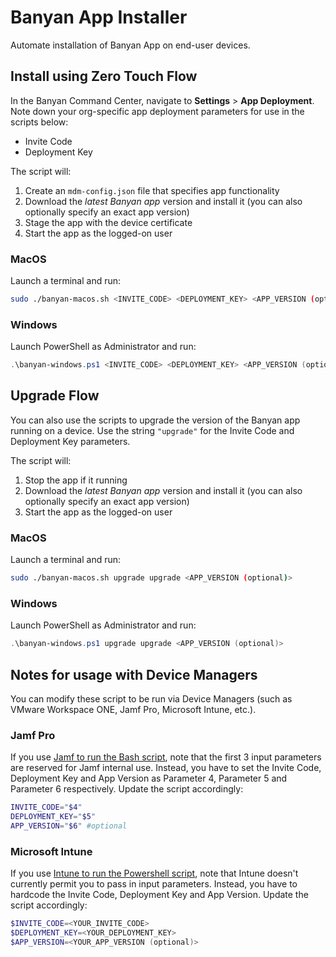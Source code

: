 # Banyan App Installer

Automate installation of Banyan App on end-user devices.


## Install using Zero Touch Flow

In the Banyan Command Center, navigate to **Settings** > **App Deployment**. Note down your org-specific app deployment parameters for use in the scripts below:
- Invite Code
- Deployment Key

The script will:
1. Create an `mdm-config.json` file that specifies app functionality
2. Download the *latest Banyan app* version and install it (you can also optionally specify an exact app version)
3. Stage the app with the device certificate
4. Start the app as the logged-on user


### MacOS

Launch a terminal and run:

```bash
sudo ./banyan-macos.sh <INVITE_CODE> <DEPLOYMENT_KEY> <APP_VERSION (optional)>
```

### Windows

Launch PowerShell as Administrator and run:

```powershell
.\banyan-windows.ps1 <INVITE_CODE> <DEPLOYMENT_KEY> <APP_VERSION (optional)>
```


## Upgrade Flow

You can also use the scripts to upgrade the version of the Banyan app running on a device. Use the string `"upgrade"` for the Invite Code and Deployment Key parameters.

The script will:
1. Stop the app if it running
2. Download the *latest Banyan app* version and install it (you can also optionally specify an exact app version)
3. Start the app as the logged-on user


### MacOS

Launch a terminal and run:

```bash
sudo ./banyan-macos.sh upgrade upgrade <APP_VERSION (optional)>
```

### Windows

Launch PowerShell as Administrator and run:

```powershell
.\banyan-windows.ps1 upgrade upgrade <APP_VERSION (optional)>
```


## Notes for usage with Device Managers

You can modify these script to be run via Device Managers (such as VMware Workspace ONE, Jamf Pro, Microsoft Intune, etc.).

### Jamf Pro

If you use [Jamf to run the Bash script](https://docs.jamf.com/10.26.0/jamf-pro/administrator-guide/Scripts.html), note that the first 3 input parameters are reserved for Jamf internal use. Instead, you have to set the Invite Code, Deployment Key and App Version as Parameter 4, Parameter 5 and Parameter 6 respectively. Update the script accordingly: 

```bash
INVITE_CODE="$4"
DEPLOYMENT_KEY="$5"
APP_VERSION="$6" #optional
```

### Microsoft Intune

If you use [Intune to run the Powershell script](https://docs.microsoft.com/en-us/mem/intune/apps/intune-management-extension), note that Intune doesn't currently permit you to pass in input parameters. Instead, you have to hardcode the Invite Code, Deployment Key and App Version. Update the script accordingly:

```powershell
$INVITE_CODE=<YOUR_INVITE_CODE>
$DEPLOYMENT_KEY=<YOUR_DEPLOYMENT_KEY>
$APP_VERSION=<YOUR_APP_VERSION (optional)>
```

